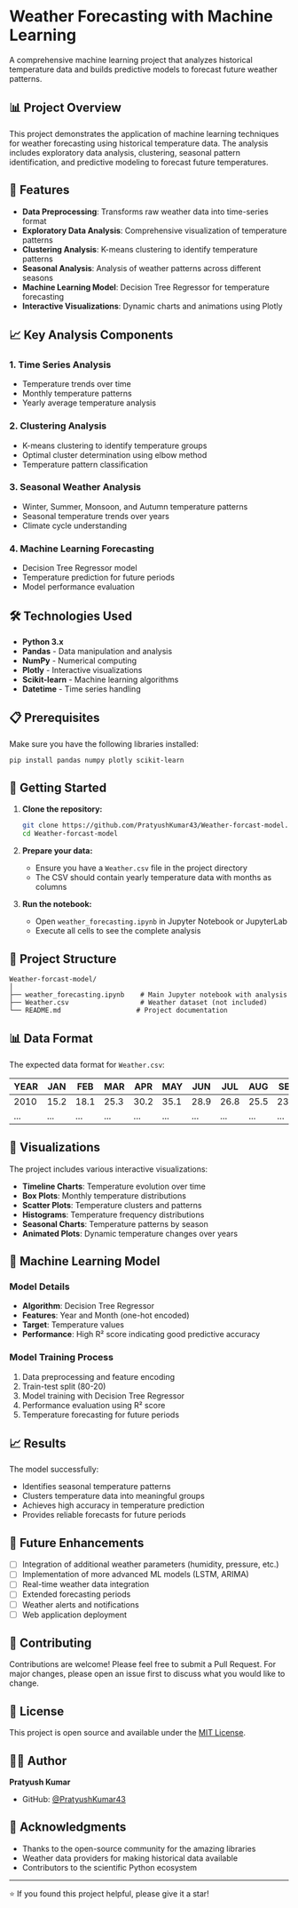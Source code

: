 # Weather Forecasting with Machine Learning

A comprehensive machine learning project that analyzes historical temperature data and builds predictive models to forecast future weather patterns.

## 📊 Project Overview

This project demonstrates the application of machine learning techniques for weather forecasting using historical temperature data. The analysis includes exploratory data analysis, clustering, seasonal pattern identification, and predictive modeling to forecast future temperatures.

## 🎯 Features

- **Data Preprocessing**: Transforms raw weather data into time-series format
- **Exploratory Data Analysis**: Comprehensive visualization of temperature patterns
- **Clustering Analysis**: K-means clustering to identify temperature patterns
- **Seasonal Analysis**: Analysis of weather patterns across different seasons
- **Machine Learning Model**: Decision Tree Regressor for temperature forecasting
- **Interactive Visualizations**: Dynamic charts and animations using Plotly

## 📈 Key Analysis Components

### 1. Time Series Analysis
- Temperature trends over time
- Monthly temperature patterns
- Yearly average temperature analysis

### 2. Clustering Analysis
- K-means clustering to identify temperature groups
- Optimal cluster determination using elbow method
- Temperature pattern classification

### 3. Seasonal Weather Analysis
- Winter, Summer, Monsoon, and Autumn temperature patterns
- Seasonal temperature trends over years
- Climate cycle understanding

### 4. Machine Learning Forecasting
- Decision Tree Regressor model
- Temperature prediction for future periods
- Model performance evaluation

## 🛠️ Technologies Used

- **Python 3.x**
- **Pandas** - Data manipulation and analysis
- **NumPy** - Numerical computing
- **Plotly** - Interactive visualizations
- **Scikit-learn** - Machine learning algorithms
- **Datetime** - Time series handling

## 📋 Prerequisites

Make sure you have the following libraries installed:

```bash
pip install pandas numpy plotly scikit-learn
```

## 🚀 Getting Started

1. **Clone the repository:**
   ```bash
   git clone https://github.com/PratyushKumar43/Weather-forcast-model.git
   cd Weather-forcast-model
   ```

2. **Prepare your data:**
   - Ensure you have a `Weather.csv` file in the project directory
   - The CSV should contain yearly temperature data with months as columns

3. **Run the notebook:**
   - Open `weather_forecasting.ipynb` in Jupyter Notebook or JupyterLab
   - Execute all cells to see the complete analysis

## 📁 Project Structure

```
Weather-forcast-model/
│
├── weather_forecasting.ipynb    # Main Jupyter notebook with analysis
├── Weather.csv                  # Weather dataset (not included)
└── README.md                   # Project documentation
```

## 📊 Data Format

The expected data format for `Weather.csv`:

| YEAR | JAN | FEB | MAR | APR | MAY | JUN | JUL | AUG | SEP | OCT | NOV | DEC |
|------|-----|-----|-----|-----|-----|-----|-----|-----|-----|-----|-----|-----|
| 2010 | 15.2| 18.1| 25.3| 30.2| 35.1| 28.9| 26.8| 25.5| 23.2| 20.1| 17.8| 14.9|
| ...  | ... | ... | ... | ... | ... | ... | ... | ... | ... | ... | ... | ... |

## 🎨 Visualizations

The project includes various interactive visualizations:

- **Timeline Charts**: Temperature evolution over time
- **Box Plots**: Monthly temperature distributions
- **Scatter Plots**: Temperature clusters and patterns
- **Histograms**: Temperature frequency distributions
- **Seasonal Charts**: Temperature patterns by season
- **Animated Plots**: Dynamic temperature changes over years

## 🤖 Machine Learning Model

### Model Details
- **Algorithm**: Decision Tree Regressor
- **Features**: Year and Month (one-hot encoded)
- **Target**: Temperature values
- **Performance**: High R² score indicating good predictive accuracy

### Model Training Process
1. Data preprocessing and feature encoding
2. Train-test split (80-20)
3. Model training with Decision Tree Regressor
4. Performance evaluation using R² score
5. Temperature forecasting for future periods

## 📈 Results

The model successfully:
- Identifies seasonal temperature patterns
- Clusters temperature data into meaningful groups
- Achieves high accuracy in temperature prediction
- Provides reliable forecasts for future periods

## 🔮 Future Enhancements

- [ ] Integration of additional weather parameters (humidity, pressure, etc.)
- [ ] Implementation of more advanced ML models (LSTM, ARIMA)
- [ ] Real-time weather data integration
- [ ] Extended forecasting periods
- [ ] Weather alerts and notifications
- [ ] Web application deployment

## 🤝 Contributing

Contributions are welcome! Please feel free to submit a Pull Request. For major changes, please open an issue first to discuss what you would like to change.

## 📄 License

This project is open source and available under the [MIT License](LICENSE).

## 👨‍💻 Author

**Pratyush Kumar**
- GitHub: [@PratyushKumar43](https://github.com/PratyushKumar43)

## 🙏 Acknowledgments

- Thanks to the open-source community for the amazing libraries
- Weather data providers for making historical data available
- Contributors to the scientific Python ecosystem

---

⭐ If you found this project helpful, please give it a star!

